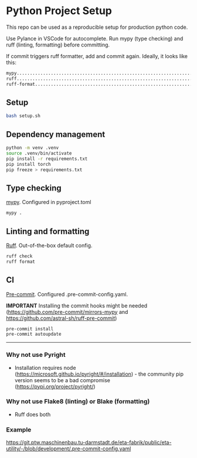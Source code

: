 # Python Project Setup

This repo can be used as a reproducible setup for production python code.

Use Pylance in VSCode for autocomplete. Run mypy (type checking) and ruff (linting, formatting) before committing.

If commit triggers ruff formatter, add and commit again. Ideally, it looks like this:

```bash
mypy.....................................................................Passed
ruff.....................................................................Passed
ruff-format..............................................................Passed
```

## Setup

```bash
bash setup.sh
```

## Dependency management

```bash
python -m venv .venv
source .venv/bin/activate 
pip install -r requirements.txt
pip install torch
pip freeze > requirements.txt
```

## Type checking

[mypy](https://github.com/python/mypy). Configured in pyproject.toml

```bash
mypy .
```

## Linting and formatting

[Ruff](https://github.com/astral-sh/ruff). Out-of-the-box default config.

```bash
ruff check
ruff format
```

## CI

[Pre-commit](https://github.com/pre-commit/pre-commit). Configured .pre-commit-config.yaml.

**IMPORTANT** Installing the commit hooks might be needed (https://github.com/pre-commit/mirrors-mypy and https://github.com/astral-sh/ruff-pre-commit)

```bash 
pre-commit install
pre-commit autoupdate
```

---

### Why not use Pyright

- Installation requires node (https://microsoft.github.io/pyright/#/installation) - the community pip version seems to be a bad compromise (https://pypi.org/project/pyright/)

### Why not use Flake8 (linting) or Blake (formatting)

- Ruff does both

### Example

https://git.ptw.maschinenbau.tu-darmstadt.de/eta-fabrik/public/eta-utility/-/blob/development/.pre-commit-config.yaml